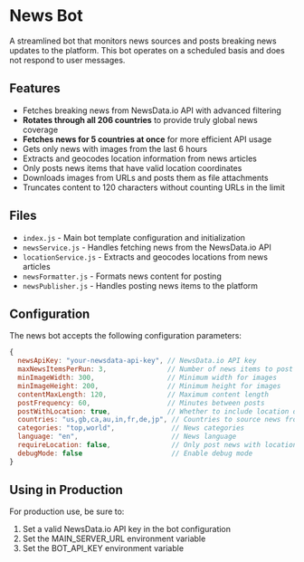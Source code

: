 # News Bot

A streamlined bot that monitors news sources and posts breaking news updates to the platform. This bot operates on a scheduled basis and does not respond to user messages.

## Features

- Fetches breaking news from NewsData.io API with advanced filtering
- **Rotates through all 206 countries** to provide truly global news coverage
- **Fetches news for 5 countries at once** for more efficient API usage
- Gets only news with images from the last 6 hours
- Extracts and geocodes location information from news articles
- Only posts news items that have valid location coordinates
- Downloads images from URLs and posts them as file attachments
- Truncates content to 120 characters without counting URLs in the limit

## Files

- `index.js` - Main bot template configuration and initialization
- `newsService.js` - Handles fetching news from the NewsData.io API
- `locationService.js` - Extracts and geocodes locations from news articles
- `newsFormatter.js` - Formats news content for posting
- `newsPublisher.js` - Handles posting news items to the platform

## Configuration

The news bot accepts the following configuration parameters:

```javascript
{
  newsApiKey: "your-newsdata-api-key", // NewsData.io API key
  maxNewsItemsPerRun: 3,               // Number of news items to post per run
  minImageWidth: 300,                  // Minimum width for images 
  minImageHeight: 200,                 // Minimum height for images
  contentMaxLength: 120,               // Maximum content length
  postFrequency: 60,                   // Minutes between posts
  postWithLocation: true,              // Whether to include location data
  countries: "us,gb,ca,au,in,fr,de,jp", // Countries to source news from (up to 5 at once)
  categories: "top,world",              // News categories
  language: "en",                       // News language
  requireLocation: false,               // Only post news with locations
  debugMode: false                      // Enable debug mode
}
```

## Using in Production

For production use, be sure to:
1. Set a valid NewsData.io API key in the bot configuration
2. Set the MAIN_SERVER_URL environment variable
3. Set the BOT_API_KEY environment variable 